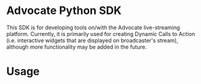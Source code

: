# Advocate Python SDK

This SDK is for developing tools on/with the Advocate live-streaming platform.  Currently, it is primarily used for creating Dynamic Calls to Action (i.e. interactive widgets that are displayed on broadcaster's stream), although more functionality may be added in the future.

# Usage


